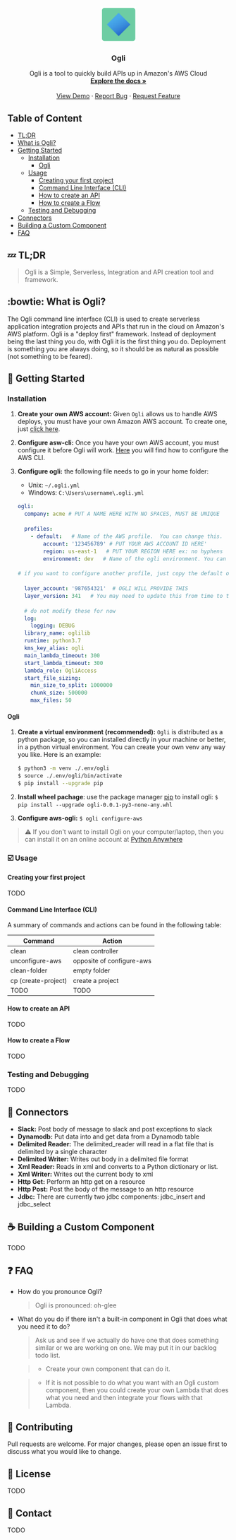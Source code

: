 
<!-- PROJECT LOGO -->
<br />
<p align="center">
  <a href="https://github.com/othneildrew/Best-README-Template">
    <img src="images/logo.png" alt="Logo" width="80" height="80">
  </a>

  <h3 align="center">Ogli</h3>

  <p align="center">
    Ogli is a tool to quickly build APIs up in Amazon's AWS Cloud
    <br />
    <a href="https://docs.ogli.io/"><strong>Explore the docs »</strong></a>
    <br />
    <br />
    <a href="https://www.youtube.com/watch?v=i7KFJFIn4mQ&feature=emb_logo">View Demo</a>
    ·
    <a href="https://github.com/ogli-api/ogli/issues">Report Bug</a>
    ·
    <a href="https://github.com/ogli-api/ogli/issues">Request Feature</a>
  </p>
</p>

<!-- TABLE OF CONTENTS -->
## Table of Content

* [TL;DR](#tl-dr)
* [What is Ogli?](#what-is-Ogli)
* [Getting Started](#getting-started) 
  * [Installation](#installation)
    * [Ogli](#ogli)
  * [Usage](#usage)
    * [Creating your first project](#creating-your-first-project)
    * [Command Line Interface (CLI)](#command-line-interface)
    * [How to create an API](#how-to-create-an-api)
    * [How to create a Flow](#how-to-create-a-flow)
  * [Testing and Debugging](#testing-and-debugging)
* [Connectors](#connectors)
* [Building a Custom Component](#building-a-custom-component)
* [FAQ](#faq)

## :zzz: TL;DR 

> Ogli is a Simple, Serverless, Integration and API creation tool and framework.

## :bowtie: What is Ogli?

The Ogli command line interface (CLI) is used to create serverless application integration projects and APIs that run 
in the cloud on Amazon's AWS platform. Ogli is a "deploy first" framework. Instead of deployment being the last thing 
you do, with Ogli it is the first thing you do. Deployment is something you are always doing, so it should be as natural 
as possible (not something to be feared).

## :rocket: Getting Started

### Installation

1. **Create your own AWS account:**  Given `Ogli` allows us to handle AWS deploys, you must have your own Amazon AWS account. To create one, just 
[click here](https://aws.amazon.com/account/).

2. **Configure asw-cli:** Once you have your own AWS account, you must configure it before Ogli will work. 
[Here](https://docs.aws.amazon.com/cli/latest/userguide/cli-chap-configure.html) you will find how to configure the 
AWS CLI.

3. **Configure ogli:** the following file needs to go in your home folder:
    * Unix: `~/.ogli.yml` 
    * Windows: `C:\Users\username\.ogli.yml`
    
    ```yaml
    ogli:
      company: acme # PUT A NAME HERE WITH NO SPACES, MUST BE UNIQUE
      
      profiles:
        - default:   # Name of the AWS profile.  You can change this.
            account: '123456789' # PUT YOUR AWS ACCOUNT ID HERE'
            region: us-east-1   # PUT YOUR REGION HERE ex: no hyphens
            environment: dev   # Name of the ogli environment. You can change this
    
    # if you want to configure another profile, just copy the default one and edit.
      
      layer_account: '987654321'  # OGLI WILL PROVIDE THIS
      layer_version: 341   # You may need to update this from time to time
      
      # do not modify these for now
      log:
        logging: DEBUG
      library_name: oglilib
      runtime: python3.7
      kms_key_alias: ogli
      main_lambda_timeout: 300
      start_lambda_timeout: 300
      lambda_role: OgliAccess
      start_file_sizing:
        min_size_to_split: 1000000
        chunk_size: 500000
        max_files: 50
    ```

#### Ogli
1. **Create a virtual environment (recommended):** `Ogli` is distributed as a python package, so you can installed 
directly in your machine or better, in a python virtual environment. You can create your own venv any way you like. Here is an example:

    ```sh
    $ python3 -m venv ./.env/ogli 
    $ source ./.env/ogli/bin/activate 
    $ pip install --upgrade pip
    ```

2. **Install wheel pachage**: use the package manager [pip](https://pip.pypa.io/en/stable/) to install ogli:
`$ pip install --upgrade ogli-0.0.1-py3-none-any.whl`

3. **Configure aws-ogli:** `$ ogli configure-aws`

> :warning: If you don't want to install Ogli on your computer/laptop, then you can install it on an online account at 
> [Python Anywhere](https://www.pythonanywhere.com/)

 
### :ballot_box_with_check: Usage

#### Creating your first project
TODO

#### Command Line Interface (CLI)

A summary of commands and actions can be found in the following table:

| Command | Action |
| ------ | ------ |
| clean | clean controller |
| unconfigure-aws | opposite of configure-aws |
| clean-folder | empty folder |
| cp (create-project) | create a project |
| TODO | TODO |


#### How to create an API
TODO

#### How to create a Flow
TODO

### Testing and Debugging 
TODO

## :electric_plug: Connectors
* **Slack:** Post body of message to slack and post exceptions to slack
* **Dynamodb:** Put data into and get data from a Dynamodb table
* **Delimited Reader:** The delimited_reader will read in a flat file that is delimited by a single character
* **Delimited Writer:** Writes out body in a delimited file format
* **Xml Reader:** Reads in xml and converts to a Python dictionary or list.
* **Xml Writer:** Writes out the current body to xml
* **Http Get:** Perform an http get on a resource
* **Http Post:** Post the body of the message to an http resource
* **Jdbc:** There are currently two jdbc components: jdbc_insert and jdbc_select

## :coffee: Building a Custom Component
TODO

## :question: FAQ
* How do you pronounce Ogli?
    > Ogli is pronounced: oh-glee
                               
* What do you do if there isn't a built-in component in Ogli that does what you need it to do?
    >  Ask us and see if we actually do have one that does something similar or we are working on one.  We may put it in our backlog todo list.

    > * Create your own component that can do it.

    > * If it is not possible to do what you want with an Ogli custom component, then you could create your own Lambda that does what you need and then integrate your flows with that Lambda.

## :busts_in_silhouette: Contributing
Pull requests are welcome. For major changes, please open an issue first to discuss what you would like to change.

## :blue_book: License
TODO

## :postbox: Contact
TODO
